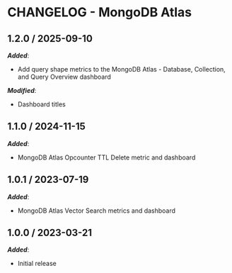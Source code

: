 # CHANGELOG - MongoDB Atlas

## 1.2.0 / 2025-09-10

***Added***:

* Add query shape metrics to the MongoDB Atlas - Database, Collection, and Query Overview dashboard

***Modified***:

* Dashboard titles

## 1.1.0 / 2024-11-15

***Added***:

* MongoDB Atlas Opcounter TTL Delete metric and dashboard

## 1.0.1 / 2023-07-19

***Added***:

* MongoDB Atlas Vector Search metrics and dashboard

## 1.0.0 / 2023-03-21

***Added***:

* Initial release
